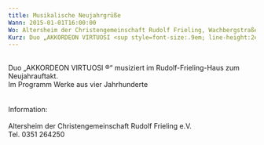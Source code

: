 ```yaml
---
title: Musikalische Neujahrgrüße
Wann: 2015-01-01T16:00:00
Wo: Altersheim der Christengemeinschaft Rudolf Frieling, Wachbergstraße 6, 01326 Dresden
Kurz: Duo „AKKORDEON VIRTUOSI <sup style=font-size:.9em; line-height:2em;>®</sup>“ musiziert im Rudolf-Frieling-Haus zum Neujahrauftakt.<br>Für mehr Information klicken Sie bitte hier…
---
```


<br>Duo „AKKORDEON VIRTUOSI ®“ musiziert im Rudolf-Frieling-Haus zum Neujahrauftakt.<br>Im Programm Werke aus vier Jahrhunderte<br><br><br>Information:<br><br>Altersheim der Christengemeinschaft Rudolf Frieling e.V. <br>Tel. 0351 264250